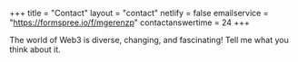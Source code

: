 +++
title = "Contact"
layout = "contact"
netlify = false
emailservice = "https://formspree.io/f/mgerenzp"
contactanswertime = 24
+++

The world of Web3 is diverse, changing, and fascinating!  Tell me what you think about it.